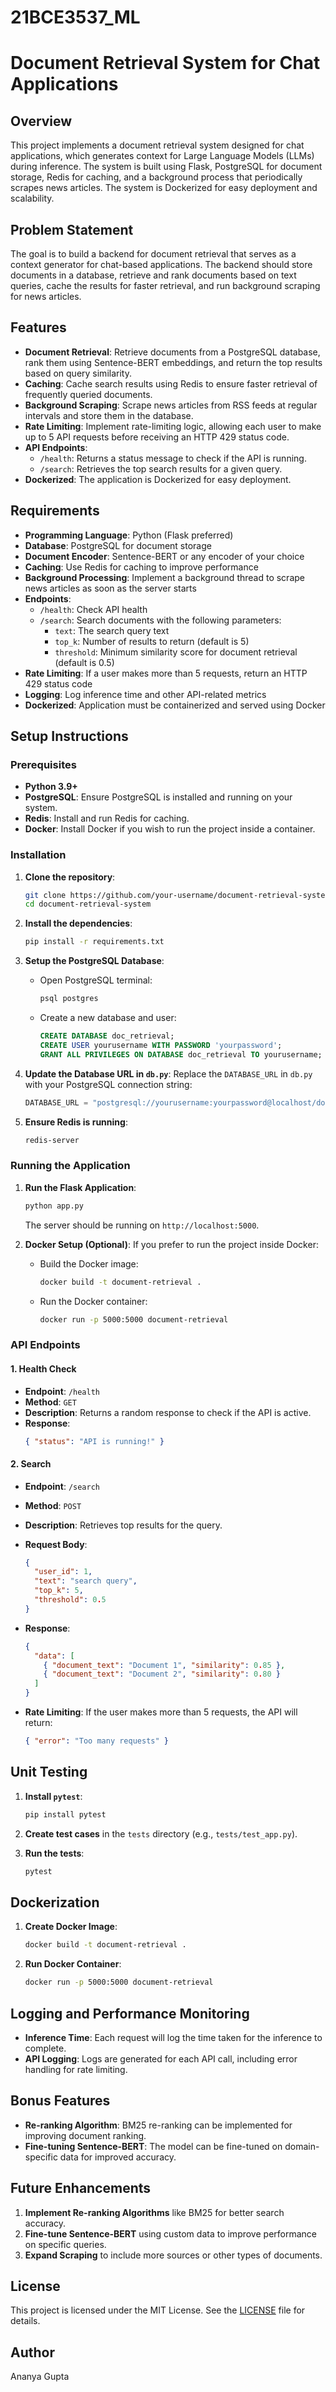 # 21BCE3537_ML


# Document Retrieval System for Chat Applications

## Overview

This project implements a document retrieval system designed for chat applications, which generates context for Large Language Models (LLMs) during inference. The system is built using Flask, PostgreSQL for document storage, Redis for caching, and a background process that periodically scrapes news articles. The system is Dockerized for easy deployment and scalability.

## Problem Statement

The goal is to build a backend for document retrieval that serves as a context generator for chat-based applications. The backend should store documents in a database, retrieve and rank documents based on text queries, cache the results for faster retrieval, and run background scraping for news articles.

## Features

- **Document Retrieval**: Retrieve documents from a PostgreSQL database, rank them using Sentence-BERT embeddings, and return the top results based on query similarity.
- **Caching**: Cache search results using Redis to ensure faster retrieval of frequently queried documents.
- **Background Scraping**: Scrape news articles from RSS feeds at regular intervals and store them in the database.
- **Rate Limiting**: Implement rate-limiting logic, allowing each user to make up to 5 API requests before receiving an HTTP 429 status code.
- **API Endpoints**:
  - `/health`: Returns a status message to check if the API is running.
  - `/search`: Retrieves the top search results for a given query.
- **Dockerized**: The application is Dockerized for easy deployment.

## Requirements

- **Programming Language**: Python (Flask preferred)
- **Database**: PostgreSQL for document storage
- **Document Encoder**: Sentence-BERT or any encoder of your choice
- **Caching**: Use Redis for caching to improve performance
- **Background Processing**: Implement a background thread to scrape news articles as soon as the server starts
- **Endpoints**:
  - `/health`: Check API health
  - `/search`: Search documents with the following parameters:
    - `text`: The search query text
    - `top_k`: Number of results to return (default is 5)
    - `threshold`: Minimum similarity score for document retrieval (default is 0.5)
- **Rate Limiting**: If a user makes more than 5 requests, return an HTTP 429 status code
- **Logging**: Log inference time and other API-related metrics
- **Dockerized**: Application must be containerized and served using Docker

## Setup Instructions

### Prerequisites

- **Python 3.9+**
- **PostgreSQL**: Ensure PostgreSQL is installed and running on your system.
- **Redis**: Install and run Redis for caching.
- **Docker**: Install Docker if you wish to run the project inside a container.

### Installation

1. **Clone the repository**:
   ```bash
   git clone https://github.com/your-username/document-retrieval-system.git
   cd document-retrieval-system
   ```

2. **Install the dependencies**:
   ```bash
   pip install -r requirements.txt
   ```

3. **Setup the PostgreSQL Database**:
   - Open PostgreSQL terminal:
     ```bash
     psql postgres
     ```
   - Create a new database and user:
     ```sql
     CREATE DATABASE doc_retrieval;
     CREATE USER yourusername WITH PASSWORD 'yourpassword';
     GRANT ALL PRIVILEGES ON DATABASE doc_retrieval TO yourusername;
     ```

4. **Update the Database URL in `db.py`**:
   Replace the `DATABASE_URL` in `db.py` with your PostgreSQL connection string:
   ```python
   DATABASE_URL = "postgresql://yourusername:yourpassword@localhost/doc_retrieval"
   ```

5. **Ensure Redis is running**:
   ```bash
   redis-server
   ```

### Running the Application

1. **Run the Flask Application**:
   ```bash
   python app.py
   ```

   The server should be running on `http://localhost:5000`.

2. **Docker Setup (Optional)**:
   If you prefer to run the project inside Docker:

   - Build the Docker image:
     ```bash
     docker build -t document-retrieval .
     ```
   - Run the Docker container:
     ```bash
     docker run -p 5000:5000 document-retrieval
     ```

### API Endpoints

#### 1. **Health Check**

- **Endpoint**: `/health`
- **Method**: `GET`
- **Description**: Returns a random response to check if the API is active.
- **Response**:
  ```json
  { "status": "API is running!" }
  ```

#### 2. **Search**

- **Endpoint**: `/search`
- **Method**: `POST`
- **Description**: Retrieves top results for the query.
- **Request Body**:
  ```json
  {
    "user_id": 1,
    "text": "search query",
    "top_k": 5,
    "threshold": 0.5
  }
  ```
- **Response**:
  ```json
  {
    "data": [
      { "document_text": "Document 1", "similarity": 0.85 },
      { "document_text": "Document 2", "similarity": 0.80 }
    ]
  }
  ```

- **Rate Limiting**: If the user makes more than 5 requests, the API will return:
  ```json
  { "error": "Too many requests" }
  ```

## Unit Testing

1. **Install `pytest`**:
   ```bash
   pip install pytest
   ```

2. **Create test cases** in the `tests` directory (e.g., `tests/test_app.py`).

3. **Run the tests**:
   ```bash
   pytest
   ```

## Dockerization

1. **Create Docker Image**:
   ```bash
   docker build -t document-retrieval .
   ```

2. **Run Docker Container**:
   ```bash
   docker run -p 5000:5000 document-retrieval
   ```

## Logging and Performance Monitoring

- **Inference Time**: Each request will log the time taken for the inference to complete.
- **API Logging**: Logs are generated for each API call, including error handling for rate limiting.

## Bonus Features

- **Re-ranking Algorithm**: BM25 re-ranking can be implemented for improving document ranking.
- **Fine-tuning Sentence-BERT**: The model can be fine-tuned on domain-specific data for improved accuracy.

## Future Enhancements

1. **Implement Re-ranking Algorithms** like BM25 for better search accuracy.
2. **Fine-tune Sentence-BERT** using custom data to improve performance on specific queries.
3. **Expand Scraping** to include more sources or other types of documents.

## License

This project is licensed under the MIT License. See the [LICENSE](LICENSE) file for details.

## Author

Ananya Gupta

